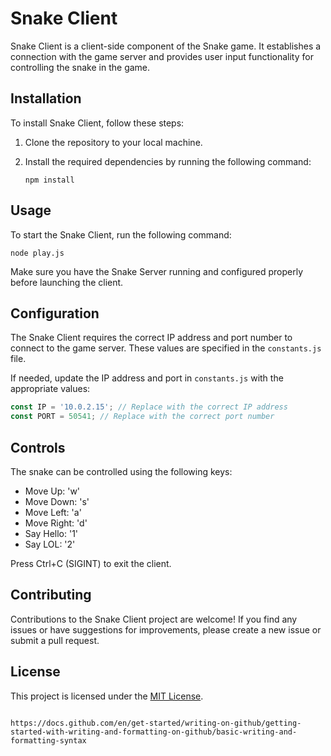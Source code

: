 # Snake Client


Snake Client is a client-side component of the Snake game. It establishes a connection with the game server and provides user input functionality for controlling the snake in the game.

## Installation

To install Snake Client, follow these steps:

1. Clone the repository to your local machine.
2. Install the required dependencies by running the following command:

   ```
   npm install
   ```

## Usage

To start the Snake Client, run the following command:

```
node play.js
```

Make sure you have the Snake Server running and configured properly before launching the client.

## Configuration

The Snake Client requires the correct IP address and port number to connect to the game server. These values are specified in the `constants.js` file.

If needed, update the IP address and port in `constants.js` with the appropriate values:

```javascript
const IP = '10.0.2.15'; // Replace with the correct IP address
const PORT = 50541; // Replace with the correct port number
```

## Controls

The snake can be controlled using the following keys:

- Move Up: 'w'
- Move Down: 's'
- Move Left: 'a'
- Move Right: 'd'
- Say Hello: '1'
- Say LOL: '2'

Press Ctrl+C (SIGINT) to exit the client.

## Contributing

Contributions to the Snake Client project are welcome! If you find any issues or have suggestions for improvements, please create a new issue or submit a pull request.

## License

This project is licensed under the [MIT License](LICENSE).

```

https://docs.github.com/en/get-started/writing-on-github/getting-started-with-writing-and-formatting-on-github/basic-writing-and-formatting-syntax
```

